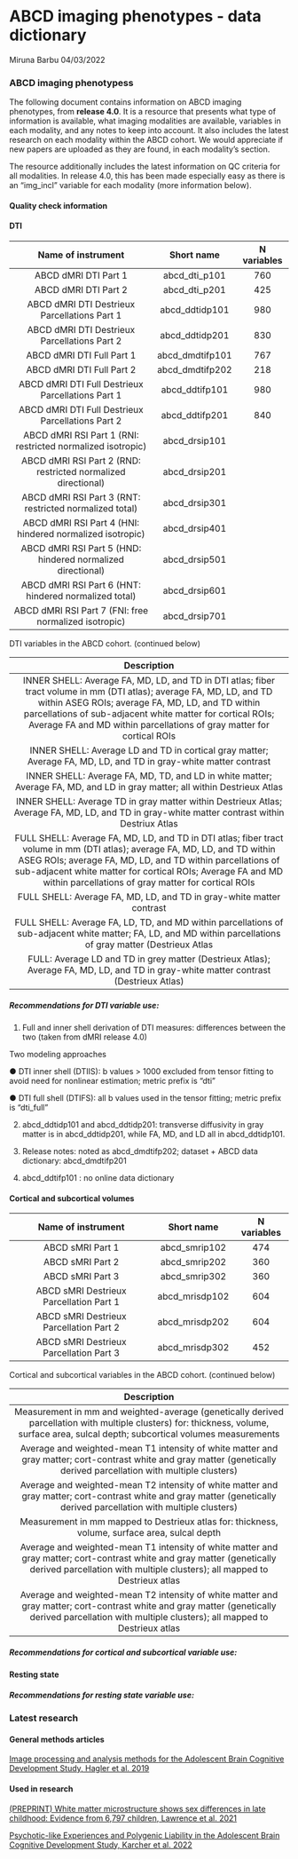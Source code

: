 ABCD imaging phenotypes - data dictionary
================
Miruna Barbu
04/03/2022

### ABCD imaging phenotypess

The following document contains information on ABCD imaging phenotypes,
from **release 4.0**. It is a resource that presents what type of
information is available, what imaging modalities are available,
variables in each modality, and any notes to keep into account. It also
includes the latest research on each modality within the ABCD cohort. We
would appreciate if new papers are uploaded as they are found, in each
modality’s section.

The resource additionally includes the latest information on QC criteria
for all modalities. In release 4.0, this has been made especially easy
as there is an “img\_incl” variable for each modality (more information
below).

#### Quality check information

#### DTI

|                      Name of instrument                       |    Short name    | N variables |
|:-------------------------------------------------------------:|:----------------:|:-----------:|
|                     ABCD dMRI DTI Part 1                      | abcd\_dti\_p101  |     760     |
|                     ABCD dMRI DTI Part 2                      | abcd\_dti\_p201  |     425     |
|         ABCD dMRI DTI Destrieux Parcellations Part 1          | abcd\_ddtidp101  |     980     |
|         ABCD dMRI DTI Destrieux Parcellations Part 2          | abcd\_ddtidp201  |     830     |
|                   ABCD dMRI DTI Full Part 1                   | abcd\_dmdtifp101 |     767     |
|                   ABCD dMRI DTI Full Part 2                   | abcd\_dmdtifp202 |     218     |
|       ABCD dMRI DTI Full Destrieux Parcellations Part 1       | abcd\_ddtifp101  |     980     |
|       ABCD dMRI DTI Full Destrieux Parcellations Part 2       | abcd\_ddtifp201  |     840     |
|  ABCD dMRI RSI Part 1 (RNI: restricted normalized isotropic)  |  abcd\_drsip101  |             |
| ABCD dMRI RSI Part 2 (RND: restricted normalized directional) |  abcd\_drsip201  |             |
|    ABCD dMRI RSI Part 3 (RNT: restricted normalized total)    |  abcd\_drsip301  |             |
|   ABCD dMRI RSI Part 4 (HNI: hindered normalized isotropic)   |  abcd\_drsip401  |             |
|  ABCD dMRI RSI Part 5 (HND: hindered normalized directional)  |  abcd\_drsip501  |             |
|     ABCD dMRI RSI Part 6 (HNT: hindered normalized total)     |  abcd\_drsip601  |             |
|     ABCD dMRI RSI Part 7 (FNI: free normalized isotropic)     |  abcd\_drsip701  |             |

DTI variables in the ABCD cohort. (continued below)

|                                                                                                                                                   Description                                                                                                                                                    |
|:----------------------------------------------------------------------------------------------------------------------------------------------------------------------------------------------------------------------------------------------------------------------------------------------------------------:|
| INNER SHELL: Average FA, MD, LD, and TD in DTI atlas; fiber tract volume in mm (DTI atlas); average FA, MD, LD, and TD within ASEG ROIs; average FA, MD, LD, and TD within parcellations of sub-adjacent white matter for cortical ROIs; Average FA and MD within parcellations of gray matter for cortical ROIs |
|                                                                                                 INNER SHELL: Average LD and TD in cortical gray matter; Average FA, MD, LD, and TD in gray-white matter contrast                                                                                                 |
|                                                                                            INNER SHELL: Average FA, MD, TD, and LD in white matter; Average FA, MD, and LD in gray matter; all within Destrieux Atlas                                                                                            |
|                                                                                  INNER SHELL: Average TD in gray matter within Destrieux Atlas; Average FA, MD, LD, and TD in gray-white matter contrast within Destriux Atlas                                                                                   |
| FULL SHELL: Average FA, MD, LD, and TD in DTI atlas; fiber tract volume in mm (DTI atlas); average FA, MD, LD, and TD within ASEG ROIs; average FA, MD, LD, and TD within parcellations of sub-adjacent white matter for cortical ROIs; Average FA and MD within parcellations of gray matter for cortical ROIs  |
|                                                                                                                       FULL SHELL: Average FA, MD, LD, and TD in gray-white matter contrast                                                                                                                       |
|                                                                          FULL SHELL: Average FA, LD, TD, and MD within parcellations of sub-adjacent white matter; FA, LD, and MD within parcellations of gray matter (Destrieux Atlas                                                                           |
|                                                                                       FULL: Average LD and TD in grey matter (Destrieux Atlas); Average FA, MD, LD, and TD in gray-white matter contrast (Destrieux Atlas)                                                                                       |

##### Recommendations for DTI variable use:

1.  Full and inner shell derivation of DTI measures: differences between
    the two (taken from dMRI release 4.0)

Two modeling approaches

● DTI inner shell (DTIIS): b values &gt; 1000 excluded from tensor
fitting to avoid need for nonlinear estimation; metric prefix is “dti”

● DTI full shell (DTIFS): all b values used in the tensor fitting;
metric prefix is “dti\_full”

2.  abcd\_ddtidp101 and abcd\_ddtidp201: transverse diffusivity in gray
    matter is in abcd\_ddtidp201, while FA, MD, and LD all in
    abcd\_ddtidp101.

3.  Release notes: noted as abcd\_dmdtifp202; dataset + ABCD data
    dictionary: abcd\_dmdtifp201

4.  abcd\_ddtifp101 : no online data dictionary

#### Cortical and subcortical volumes

|           Name of instrument            |   Short name    | N variables |
|:---------------------------------------:|:---------------:|:-----------:|
|            ABCD sMRI Part 1             | abcd\_smrip102  |     474     |
|            ABCD sMRI Part 2             | abcd\_smrip202  |     360     |
|            ABCD sMRI Part 3             | abcd\_smrip302  |     360     |
| ABCD sMRI Destrieux Parcellation Part 1 | abcd\_mrisdp102 |     604     |
| ABCD sMRI Destrieux Parcellation Part 2 | abcd\_mrisdp202 |     604     |
| ABCD sMRI Destrieux Parcellation Part 3 | abcd\_mrisdp302 |     452     |

Cortical and subcortical variables in the ABCD cohort. (continued below)

|                                                                                             Description                                                                                              |
|:----------------------------------------------------------------------------------------------------------------------------------------------------------------------------------------------------:|
|        Measurement in mm and weighted-average (genetically derived parcellation with multiple clusters) for: thickness, volume, surface area, sulcal depth; subcortical volumes measurements         |
|                Average and weighted-mean T1 intensity of white matter and gray matter; cort-contrast white and gray matter (genetically derived parcellation with multiple clusters)                 |
|                Average and weighted-mean T2 intensity of white matter and gray matter; cort-contrast white and gray matter (genetically derived parcellation with multiple clusters)                 |
|                                                    Measurement in mm mapped to Destrieux atlas for: thickness, volume, surface area, sulcal depth                                                    |
| Average and weighted-mean T1 intensity of white matter and gray matter; cort-contrast white and gray matter (genetically derived parcellation with multiple clusters); all mapped to Destrieux atlas |
| Average and weighted-mean T2 intensity of white matter and gray matter; cort-contrast white and gray matter (genetically derived parcellation with multiple clusters); all mapped to Destrieux atlas |

##### Recommendations for cortical and subcortical variable use:

#### Resting state

##### Recommendations for resting state variable use:

### Latest research

#### General methods articles

[Image processing and analysis methods for the Adolescent Brain
Cognitive Development Study, Hagler et
al. 2019](https://www.ncbi.nlm.nih.gov/pmc/articles/PMC6981278/)

#### Used in research

[(PREPRINT) White matter microstructure shows sex differences in late
childhood: Evidence from 6,797 children, Lawrence et
al. 2021](https://www.biorxiv.org/content/10.1101/2021.08.19.456728v1.abstract)

[Psychotic-like Experiences and Polygenic Liability in the Adolescent
Brain Cognitive Development Study, Karcher et
al. 2022](https://www.sciencedirect.com/science/article/pii/S2451902221001919?via%3Dihub)
